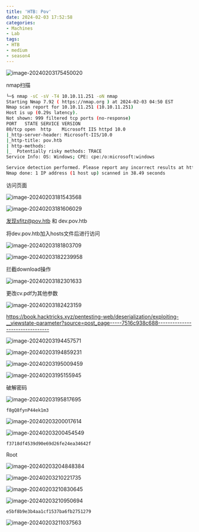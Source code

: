 ```yaml
---
title: 'HTB: Pov'
date: 2024-02-03 17:52:58
categories:
- Machines
- Lab
tags:
- HTB
- medium
- season4
---
```


![image-20240203175450020](../images/image-20240203175450020.png)

nmap扫描

```bash
└─$ nmap -sC -sV -T4 10.10.11.251 -oN nmap
Starting Nmap 7.92 ( https://nmap.org ) at 2024-02-03 04:50 EST
Nmap scan report for 10.10.11.251 (10.10.11.251)
Host is up (0.29s latency).
Not shown: 999 filtered tcp ports (no-response)
PORT   STATE SERVICE VERSION
80/tcp open  http    Microsoft IIS httpd 10.0
|_http-server-header: Microsoft-IIS/10.0
|_http-title: pov.htb
| http-methods: 
|_  Potentially risky methods: TRACE
Service Info: OS: Windows; CPE: cpe:/o:microsoft:windows

Service detection performed. Please report any incorrect results at https://nmap.org/submit/ .
Nmap done: 1 IP address (1 host up) scanned in 38.49 seconds
```

访问页面

![image-20240203181543568](../images/image-20240203181543568.png)

![image-20240203181606029](../images/image-20240203181606029.png)

发现sfitz@pov.htb 和 dev.pov.htb

将dev.pov.htb加入hosts文件后进行访问

![image-20240203181803709](../images/image-20240203181803709.png)

![image-20240203182239958](../images/image-20240203182239958.png)

拦截download操作

![image-20240203182301633](../images/image-20240203182301633.png)

更改cv.pdf为其他参数

![image-20240203182423159](../images/image-20240203182423159.png)

https://book.hacktricks.xyz/pentesting-web/deserialization/exploiting-__viewstate-parameter?source=post_page-----7516c938c688--------------------------------

![image-20240203194457571](../images/image-20240203194457571.png)

![image-20240203194859231](../images/image-20240203194859231.png)

![image-20240203195009459](../images/image-20240203195009459.png)

![image-20240203195155945](../images/image-20240203195155945.png)

破解密码

![image-20240203195817695](../images/image-20240203195817695.png)

```
f8gQ8fynP44ek1m3
```

![image-20240203200017614](../images/image-20240203200017614.png)

![image-20240203200454549](../images/image-20240203200454549.png)

```
f3718df4539d90e69d26fe24ea34642f
```

Root

![image-20240203204848384](../images/image-20240203204848384.png)

![image-20240203210221735](../images/image-20240203210221735.png)

![image-20240203210830645](../images/image-20240203210830645.png)

![image-20240203210950694](../images/image-20240203210950694.png)

```
e5bf8b9e3b4aa1cf1537ba6fb2751279
```

![image-20240203211037563](../images/image-20240203211037563.png)
